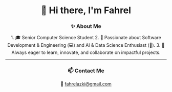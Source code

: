 <h1 align="center">👋 Hi there, I'm Fahrel</h1>

<h3 align="center">✨ About Me</h3>

<p align="center">
1. 🎓 Senior Computer Science Student
2. 🌟 Passionate about Software Development & Engineering (💻) and AI & Data Science Enthusiast (🤖).
3. 🚀 Always eager to learn, innovate, and collaborate on impactful projects.  
</p>

---

<h3 align="center">📫 Contact Me</h3>

<p align="center">
📧 <a href="mailto:fahrelazki@gmail.com">fahrelazki@gmail.com</a>  
</p>
